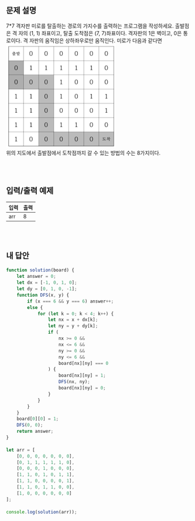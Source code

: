 ## 문제 설명

7\*7 격자판 미로를 탈출하는 경로의 가지수를 출력하는 프로그램을 작성하세요. 출발점은 격 자의 (1, 1) 좌표이고, 탈출 도착점은 (7, 7)좌표이다. 격자판의 1은 벽이고, 0은 통로이다. 격 자판의 움직임은 상하좌우로만 움직인다. 미로가 다음과 같다면
<br>
<img width="300" alt="detail" src="../src/inf_9-4.png">
<br>
위의 지도에서 출발점에서 도착점까지 갈 수 있는 방법의 수는 8가지이다.

<br />
<br />

## 입력/출력 예제

| 입력 | 출력 |
| ---- | ---- |
| arr  | 8    |

<br />
<br />

## 내 답안

```js
function solution(board) {
    let answer = 0;
    let dx = [-1, 0, 1, 0];
    let dy = [0, 1, 0, -1];
    function DFS(x, y) {
        if (x === 6 && y === 6) answer++;
        else {
            for (let k = 0; k < 4; k++) {
                let nx = x + dx[k];
                let ny = y + dy[k];
                if (
                    nx >= 0 &&
                    nx <= 6 &&
                    ny >= 0 &&
                    ny <= 6 &&
                    board[nx][ny] === 0
                ) {
                    board[nx][ny] = 1;
                    DFS(nx, ny);
                    board[nx][ny] = 0;
                }
            }
        }
    }
    board[0][0] = 1;
    DFS(0, 0);
    return answer;
}

let arr = [
    [0, 0, 0, 0, 0, 0, 0],
    [0, 1, 1, 1, 1, 1, 0],
    [0, 0, 0, 1, 0, 0, 0],
    [1, 1, 0, 1, 0, 1, 1],
    [1, 1, 0, 0, 0, 0, 1],
    [1, 1, 0, 1, 1, 0, 0],
    [1, 0, 0, 0, 0, 0, 0]
];

console.log(solution(arr));
```
